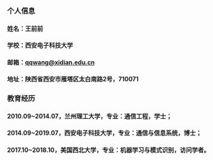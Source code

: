 ### 个人信息
#### 姓名：王前前
#### 学校：西安电子科技大学
#### 邮箱：qqwang@xidian.edu.cn
#### 地址：陕西省西安市雁塔区太白南路2号，710071

### 教育经历
#### 2010.09~2014.07，兰州理工大学，专业：通信工程，学士；
#### 2014.09~2019.07，西安电子科技大学，专业：通信与信息系统，博士；
#### 2017.10~2018.10，美国西北大学，专业：机器学习与模式识别，访问学者。
